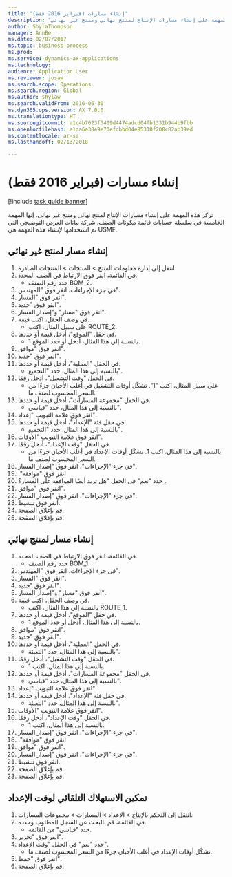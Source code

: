 ```yaml
--- 
title: "إنشاء مسارات (فبراير 2016 فقط)"
description: "تركز هذه المهمة على إنشاء مسارات الإنتاج لمنتج نهائي ومنتج غير نهائي."
author: ShylaThompson
manager: AnnBe
ms.date: 02/07/2017
ms.topic: business-process
ms.prod: 
ms.service: dynamics-ax-applications
ms.technology: 
audience: Application User
ms.reviewer: josaw
ms.search.scope: Operations
ms.search.region: Global
ms.author: shylaw
ms.search.validFrom: 2016-06-30
ms.dyn365.ops.version: AX 7.0.0
ms.translationtype: HT
ms.sourcegitcommit: a1c4b7623f3409d4474adcd04fb1331b944b9fbb
ms.openlocfilehash: a1da6a38e9e70efdbbd04e85318f208c82ab39ed
ms.contentlocale: ar-sa
ms.lasthandoff: 02/13/2018

---
```

# <a name="create-routes-february-2016-only"></a>إنشاء مسارات (فبراير 2016 فقط)

[!include [task guide banner](../../includes/task-guide-banner.md)]

تركز هذه المهمة على إنشاء مسارات الإنتاج لمنتج نهائي ومنتج غير نهائي. إنها المهمة الخامسة في سلسلة حسابات قائمة مكونات الصنف. شركة بيانات العرض التوضيحي التي تم استخدامها لإنشاء هذه المهمة هي USMF.‬


## <a name="create-a-route-for-a-semi-finished-product"></a>إنشاء مسار لمنتج غير نهائي
1. انتقل إلى إدارة معلومات المنتج > المنتجات > المنتجات الصادرة.
2. في القائمة، انقر فوق الارتباط في الصف المحدد.
    * حدد رقم الصنف BOM_2.  
3. في جزء الإجراءات، انقر فوق "المهندس".
4. انقر فوق "المسار".
5. انقر فوق "جديد".
6. انقر فوق "مسار" و"إصدار المسار".
7. في وصف الحقل، اكتب قيمة.
    * على سبيل المثال، اكتب ROUTE_2.  
8. في حقل "الموقع"، أدخل قيمة أو حددها.
    * بالنسبة إلى هذا المثال، أدخل أو حدد الموقع 1.  
9. انقر فوق "موافق".
10. انقر فوق "جديد".
11. في الحقل "العملية"، أدخل قيمة أو حددها.
    * بالنسبة إلى هذا المثال، حدد "التجميع‬".  
12. في الحقل "وقت التشغيل"، أدخل رقمًا.
    * على سبيل المثال، اكتب "1". تشكّل أوقات التشغيل في أغلب الأحيان جزءًا من السعر المحسوب لصنف ما.  
13. في الحقل "مجموعة المسارات"، أدخل قيمة أو حددها.
    * بالنسبة إلى هذا المثال، حدد "قياسي".  
14. انقر فوق علامة التبويب "إعداد".
15. في حقل فئة "الإعداد"، أدخل قيمة أو حددها.
    * بالنسبة إلى هذا المثال، حدد "التجميع‬".  
16. انقر فوق علامة التبويب "الأوقات".
17. في الحقل "وقت الإعداد"، أدخل رقمًا.
    * بالنسبة إلى هذا المثال، اكتب 1. تشكّل أوقات الإعداد في أغلب الأحيان جزءًا من السعر المحسوب لصنف ما.  
18. في جزء "الإجراءات"، انقر فوق "إصدار المسار".
19. انقر فوق "‏‫موافقة".
20. حدد "نعم" في الحقل "هل تريد أيضًا الموافقة على المسار؟ .
21. انقر فوق "موافق".
22. في جزء "الإجراءات"، انقر فوق "إصدار المسار".
23. انقر فوق تنشيط.
24. قم بإغلاق الصفحة.
25. قم بإغلاق الصفحة.

## <a name="create-a-route-for-a-finished-product"></a>إنشاء مسار لمنتج نهائي
1. في القائمة، انقر فوق الارتباط في الصف المحدد.
    * حدد رقم الصنف BOM_1.  
2. في جزء الإجراءات، انقر فوق "المهندس".
3. انقر فوق "المسار".
4. انقر فوق "جديد".
5. انقر فوق "مسار" و"إصدار المسار".
6. في وصف الحقل، اكتب قيمة.
    * بالنسبة إلى هذا المثال، اكتب ROUTE_1.  
7. في حقل "الموقع"، أدخل قيمة أو حددها.
    * بالنسبة إلى هذا المثال، أدخل أو حدد الموقع 1.  
8. انقر فوق "موافق".
9. انقر فوق "جديد".
10. في الحقل "العملية"، أدخل قيمة أو حددها.
    * بالنسبة إلى هذا المثال، حدد "التعبئة‬".  
11. في الحقل "وقت التشغيل"، أدخل رقمًا.
    * بالنسبة إلى هذا المثال، اكتب 1.  
12. في الحقل "مجموعة المسارات"، أدخل قيمة أو حددها.
    * بالنسبة إلى هذا المثال، حدد "قياسي".  
13. انقر فوق علامة التبويب "إعداد".
14. في حقل فئة "الإعداد"، أدخل قيمة أو حددها.
    * بالنسبة إلى هذا المثال، حدد "التعبئة‬".  
15. انقر فوق علامة التبويب "الأوقات".
16. في الحقل "وقت الإعداد"، أدخل رقمًا.
    * بالنسبة إلى هذا المثال، اكتب 1.  
17. في جزء "الإجراءات"، انقر فوق "إصدار المسار".
18. انقر فوق "‏‫موافقة".
19. انقر فوق "موافق".
20. في جزء "الإجراءات"، انقر فوق "إصدار المسار".
21. انقر فوق تنشيط.
22. قم بإغلاق الصفحة.
23. قم بإغلاق الصفحة.

## <a name="enable-automatic-consumption-of-setup-time"></a>تمكين الاستهلاك التلقائي لوقت الإعداد
1. انتقل إلى التحكم بالإنتاج > الإعداد > المسارات > مجموعات المسارات‬.
2. في القائمة، قم بالبحث عن السجل المطلوب وحدده.
    * حدد "قياسي" من القائمة.  
3. انقر فوق "تحرير".
4. حدد "نعم" في الحقل "وقت الإعداد".
    * تشكّل أوقات الإعداد في أغلب الأحيان جزءًا من السعر المحسوب لصنف ما.  
5. انقر فوق "حفظ".
6. قم بإغلاق الصفحة.


